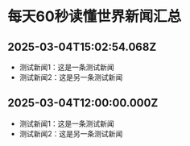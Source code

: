 # 每天60秒读懂世界新闻汇总

## 2025-03-04T15:02:54.068Z

- 测试新闻1：这是一条测试新闻
- 测试新闻2：这是另一条测试新闻

## 2025-03-04T12:00:00.000Z

- 测试新闻1：这是一条测试新闻
- 测试新闻2：这是另一条测试新闻

